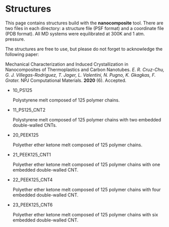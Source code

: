 # Structures

This page contains structures build with the **nanocomposite** tool.  There are two files in each directory: a structure file (PSF format) and a coordinate file (PDB format). All MD systems were equilibrated at 300K and 1 atm. pressure.

The structures are free to use, but please do not forget to acknowledge the following paper:  

Mechanical Characterization and Induced Crystallization in Nanocomposites of Thermoplastics and Carbon Nanotubes. *E. R. Cruz-Chu, G. J. Villegas-Rodriguez, T. Jager, L. Valentini, N. Pugno, K. Gkagkas, F. Grater.* NPJ Computational Materials. **2020** (6). Accepted.

 
* 10_PS125

  Polystyrene melt composed of 125 polymer chains.  

 
* 11_PS125_CNT2

  Polystyrene melt composed of 125 polymer chains with two embedded double-walled CNTs.


* 20_PEEK125

  Polyether ether ketone melt composed of 125 polymer chains.


* 21_PEEK125_CNT1

  Polyether ether ketone melt composed of 125 polymer chains with one embedded double-walled CNT. 


* 22_PEEK125_CNT4

  Polyether ether ketone melt composed of 125 polymer chains with four embedded double-walled CNT.  


* 23_PEEK125_CNT6

  Polyether ether ketone melt composed of 125 polymer chains with six embedded double-walled CNT.


